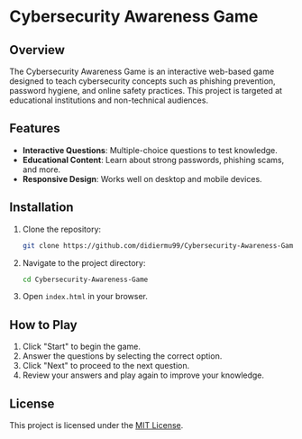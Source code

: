 # Cybersecurity Awareness Game

## Overview
The Cybersecurity Awareness Game is an interactive web-based game designed to teach cybersecurity concepts such as phishing prevention, password hygiene, and online safety practices. This project is targeted at educational institutions and non-technical audiences.

## Features
- **Interactive Questions**: Multiple-choice questions to test knowledge.
- **Educational Content**: Learn about strong passwords, phishing scams, and more.
- **Responsive Design**: Works well on desktop and mobile devices.

## Installation
1. Clone the repository:
   ```bash
   git clone https://github.com/didiermu99/Cybersecurity-Awareness-Game.git
   ```
2. Navigate to the project directory:
   ```bash
   cd Cybersecurity-Awareness-Game
   ```
3. Open `index.html` in your browser.

## How to Play
1. Click "Start" to begin the game.
2. Answer the questions by selecting the correct option.
3. Click "Next" to proceed to the next question.
4. Review your answers and play again to improve your knowledge.

## License
This project is licensed under the [MIT License](LICENSE).

